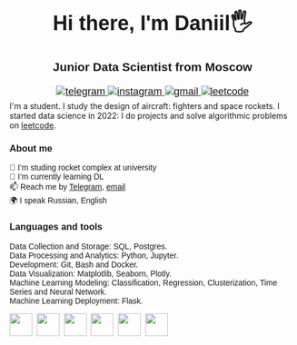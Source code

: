<div id='header' align="center" style="font-family: 'Montserrat', sans-serif; font-size: 18px;">
    <h1>Hi there, I'm Daniil🖐</h1> <h3>Junior Data Scientist from Moscow</h3>
<a href="https://t.me/kuzmindaniil"> <img src="https://img.shields.io/badge/telegram-blue?style=for-the-badge&logo=telegram&logoColor=white" alt="telegram" />
</a>
<a href="https://www.instagram.com/malnarcosh"> <img src="https://img.shields.io/badge/instagram-pink?style=for-the-badge&logo=instagram&logoColor=gray" alt="instagram" />
</a>
<a href="mailto:kuzm.d19@gmail.com"> <img src="https://img.shields.io/badge/gmail-rgba(250,20,0)?style=for-the-badge&logo=gmail&logoColor=white" alt="gmail" />
</a>
<a href="https://leetcode.com/kuzmindaniil/"> <img src="https://img.shields.io/badge/leetcode-orange?style=for-the-badge&logo=leetcode&logoColor=white" alt="leetcode" />
</a>
</div>

<p style='margin-top:6px'>
I'm a student. I study the design of aircraft: fighters and space rockets. 
I started data science in 2022: I do projects and solve algorithmic problems on <a href="https://leetcode.com/kuzmindaniil/">leetcode</a>.
</p>

<div style="font-family: 'Montserrat', sans-serif; font-size: 14px;">
<h3> About me </h3>
🔭 I’m studing rocket complex at university  <br>
🌱 I’m currently learning DL <br>
📫 Reach me by <a href='https://t.me/kuzmindaniil'>Telegram</a>, <a href='mailto:kuzm.d19@gmail.com'>email</a><br>
🌍 I speak Russian, English <br>
<div>

<div style="font-family: 'Montserrat', sans-serif; font-size: 14px; margin-bottom:10px">
<h3> Languages and tools </h3>
Data Collection and Storage: SQL, Postgres. <br>
Data Processing and Analytics: Python, Jupyter. <br>
Development: Git, Bash and Docker. <br>
Data Visualization: Matplotlib, Seaborn, Plotly. <br>
Machine Learning Modeling: Classification, Regression, Clusterization, Time Series and Neural Network. <br>
Machine Learning Deployment: Flask. <br>
</div>
 
<img src="https://cdn.jsdelivr.net/gh/devicons/devicon/icons/jupyter/jupyter-original-wordmark.svg" width="40" height="40"/>&nbsp;
<img src="https://cdn.jsdelivr.net/gh/devicons/devicon/icons/python/python-original-wordmark.svg" width="40" height="40"/>&nbsp;
<img src="https://cdn.jsdelivr.net/gh/devicons/devicon/icons/pytorch/pytorch-plain-wordmark.svg" width="40" height="40"/>&nbsp;
<img src="https://cdn.jsdelivr.net/gh/devicons/devicon/icons/postgresql/postgresql-original-wordmark.svg" width="40" height="40"/>&nbsp;
<img src="https://cdn.jsdelivr.net/gh/devicons/devicon/icons/docker/docker-original-wordmark.svg" width="40" height="40"/>&nbsp;
<img src="https://cdn.jsdelivr.net/gh/devicons/devicon/icons/git/git-plain-wordmark.svg" width="40" height="40"/>&nbsp;
